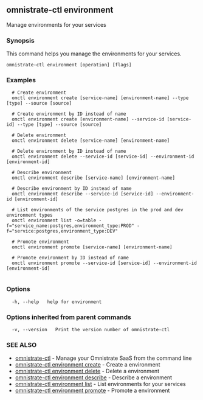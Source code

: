 ## omnistrate-ctl environment

Manage environments for your services

### Synopsis

This command helps you manage the environments for your services.

```
omnistrate-ctl environment [operation] [flags]
```

### Examples

```
  # Create environment
  omctl environment create [service-name] [environment-name] --type [type] --source [source]

  # Create environment by ID instead of name
  omctl environment create [environment-name] --service-id [service-id] --type [type] --source [source]

  # Delete environment
  omctl environment delete [service-name] [environment-name]

  # Delete environment by ID instead of name
  omctl environment delete --service-id [service-id] --environment-id [environment-id]

  # Describe environment
  omctl environment describe [service-name] [environment-name]

  # Describe environment by ID instead of name
  omctl environment describe --service-id [service-id] --environment-id [environment-id]

  # List environments of the service postgres in the prod and dev environment types
  omctl environment list -o=table -f="service_name:postgres,environment_type:PROD" -f="service:postgres,environment_type:DEV"

  # Promote environment
  omctl environment promote [service-name] [environment-name]

  # Promote environment by ID instead of name
  omctl environment promote --service-id [service-id] --environment-id [environment-id]


```

### Options

```
  -h, --help   help for environment
```

### Options inherited from parent commands

```
  -v, --version   Print the version number of omnistrate-ctl
```

### SEE ALSO

* [omnistrate-ctl](omnistrate-ctl.md)	 - Manage your Omnistrate SaaS from the command line
* [omnistrate-ctl environment create](omnistrate-ctl_environment_create.md)	 - Create a environment
* [omnistrate-ctl environment delete](omnistrate-ctl_environment_delete.md)	 - Delete a environment
* [omnistrate-ctl environment describe](omnistrate-ctl_environment_describe.md)	 - Describe a environment
* [omnistrate-ctl environment list](omnistrate-ctl_environment_list.md)	 - List environments for your services
* [omnistrate-ctl environment promote](omnistrate-ctl_environment_promote.md)	 - Promote a environment


